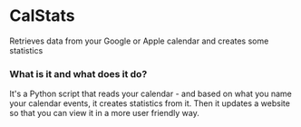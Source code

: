 # CalStats
 Retrieves data from your Google or Apple calendar and creates some statistics
### What is it and what does it do?
It's a Python script that reads your calendar - and based on what you name your calendar events, it creates statistics from it. Then it updates a website so that you can view it in a more user friendly way.
